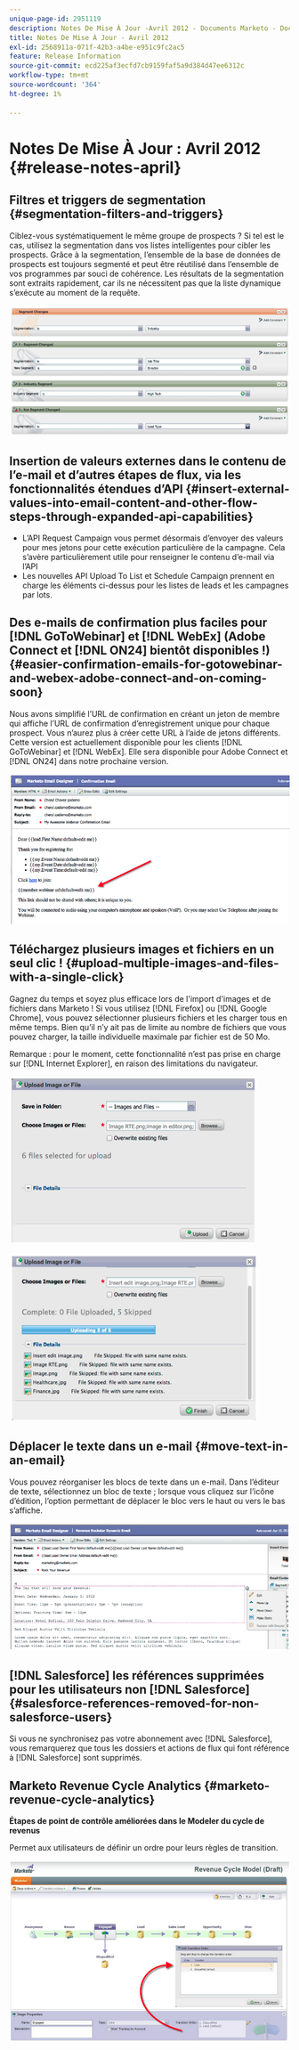 ```yaml
---
unique-page-id: 2951119
description: Notes De Mise À Jour -Avril 2012 - Documents Marketo - Documentation Du Produit
title: Notes De Mise À Jour - Avril 2012
exl-id: 2568911a-071f-42b3-a4be-e951c9fc2ac5
feature: Release Information
source-git-commit: ecd225af3ecfd7cb9159faf5a9d384d47ee6312c
workflow-type: tm+mt
source-wordcount: '364'
ht-degree: 1%

---
```


# Notes De Mise À Jour : Avril 2012 {#release-notes-april}

## Filtres et triggers de segmentation {#segmentation-filters-and-triggers}

Ciblez-vous systématiquement le même groupe de prospects ? Si tel est le cas, utilisez la segmentation dans vos listes intelligentes pour cibler les prospects. Grâce à la segmentation, l’ensemble de la base de données de prospects est toujours segmenté et peut être réutilisé dans l’ensemble de vos programmes par souci de cohérence. Les résultats de la segmentation sont extraits rapidement, car ils ne nécessitent pas que la liste dynamique s’exécute au moment de la requête.

![](assets/image2014-9-23-10-3a3-3a57.png)

## Insertion de valeurs externes dans le contenu de l’e-mail et d’autres étapes de flux, via les fonctionnalités étendues d’API {#insert-external-values-into-email-content-and-other-flow-steps-through-expanded-api-capabilities}

* L’API Request Campaign vous permet désormais d’envoyer des valeurs pour mes jetons pour cette exécution particulière de la campagne. Cela s’avère particulièrement utile pour renseigner le contenu d’e-mail via l’API
* Les nouvelles API Upload To List et Schedule Campaign prennent en charge les éléments ci-dessus pour les listes de leads et les campagnes par lots.

## Des e-mails de confirmation plus faciles pour [!DNL GoToWebinar] et [!DNL WebEx] (Adobe Connect et [!DNL ON24] bientôt disponibles !) {#easier-confirmation-emails-for-gotowebinar-and-webex-adobe-connect-and-on-coming-soon}

Nous avons simplifié l’URL de confirmation en créant un jeton de membre qui affiche l’URL de confirmation d’enregistrement unique pour chaque prospect. Vous n’aurez plus à créer cette URL à l’aide de jetons différents. Cette version est actuellement disponible pour les clients [!DNL GoToWebinar] et [!DNL WebEx]. Elle sera disponible pour Adobe Connect et [!DNL ON24] dans notre prochaine version.

![](assets/image2014-9-23-10-3a4-3a18.png)

## Téléchargez plusieurs images et fichiers en un seul clic ! {#upload-multiple-images-and-files-with-a-single-click}

Gagnez du temps et soyez plus efficace lors de l&#39;import d&#39;images et de fichiers dans Marketo ! Si vous utilisez [!DNL Firefox] ou [!DNL Google Chrome], vous pouvez sélectionner plusieurs fichiers et les charger tous en même temps. Bien qu’il n’y ait pas de limite au nombre de fichiers que vous pouvez charger, la taille individuelle maximale par fichier est de 50 Mo.

Remarque : pour le moment, cette fonctionnalité n’est pas prise en charge sur [!DNL Internet Explorer], en raison des limitations du navigateur.

![](assets/image2014-9-23-10-3a4-3a32.png)

![](assets/image2014-9-23-10-3a4-3a46.png)

## Déplacer le texte dans un e-mail {#move-text-in-an-email}

Vous pouvez réorganiser les blocs de texte dans un e-mail. Dans l’éditeur de texte, sélectionnez un bloc de texte ; lorsque vous cliquez sur l’icône d’édition, l’option permettant de déplacer le bloc vers le haut ou vers le bas s’affiche.

![](assets/image2014-9-23-10-3a5-3a1.png)

## [!DNL Salesforce] les références supprimées pour les utilisateurs non [!DNL Salesforce] {#salesforce-references-removed-for-non-salesforce-users}

Si vous ne synchronisez pas votre abonnement avec [!DNL Salesforce], vous remarquerez que tous les dossiers et actions de flux qui font référence à [!DNL Salesforce] sont supprimés.

## Marketo Revenue Cycle Analytics {#marketo-revenue-cycle-analytics}

**Étapes de point de contrôle améliorées dans le Modeler du cycle de revenus**

Permet aux utilisateurs de définir un ordre pour leurs règles de transition.

![](assets/image2014-9-23-10-3a5-3a17.png)
